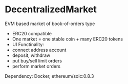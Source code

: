 # DecentralizedMarket
EVM based market of book-of-orders type
+ ERC20 compatible
+ One market = one stable coin + many ERC20 tokens
+ UI
Functinality:
+ connect address account
+ deposit, withdraw
+ put buy/sell limit orders
+ perform market orders

Dependency: Docker, ethereum/solc:0.8.3
